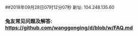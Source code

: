 ##2018年09月28日07时12分07秒 新址: 104.248.135.60
### 兔友常见问题及解答: https://github.com/wanggonging/d/blob/w/FAQ.md
